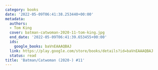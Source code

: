 ```yaml
---
category: books
date: '2022-05-09T06:41:38.253440+00:00'
metadata:
  authors:
  - Tom King
  cover: batman-catwoman-2020-11-tom-king.jpg
  end_date: '2022-05-09T06:41:39.653455+00:00'
  ids:
    google_books: baVnEAAAQBAJ
  link: https://play.google.com/store/books/details?id=baVnEAAAQBAJ
  status: read
title: 'Batman/Catwoman (2020-) #11'
---
```

